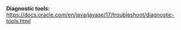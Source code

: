 **Diagnostic tools:**<br />
https://docs.oracle.com/en/java/javase/17/troubleshoot/diagnostic-tools.html
